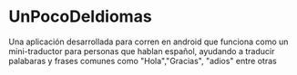 # UnPocoDeIdiomas
Una aplicación desarrollada para corren en android que funciona como un mini-traductor para personas que hablan español, ayudando a traducir palabaras y frases comunes como "Hola","Gracias", "adios" entre otras
